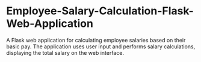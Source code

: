 # Employee-Salary-Calculation-Flask-Web-Application
A Flask web application for calculating employee salaries based on their basic pay. The application uses user input and performs salary calculations, displaying the total salary on the web interface.
